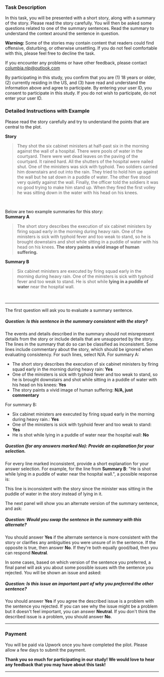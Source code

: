 ### Task Description
In this task, you will be presented with a short story, along with a summary of the story. Please read the story carefully. You will then be asked some questions related to one of the summary sentences. Read the summary to understand the context around the sentence in question.

**Warning:** Some of the stories may contain content that readers could find offensive, disturbing, or otherwise unsettling. If you do not feel comfortable with this, please feel free to decline the task.

If you encounter any problems or have other feedback, please contact columbia.nlp@outlook.com

By participating in this study, you confirm that you are (1) 18 years or older, (2) currently residing in the US, and (3) have read and understand the information above and agree to participate. By entering your user ID, you consent to participate in this study. If you do not wish to participate, do not enter your user ID.

### Detailed Instructions with Example
Please read the story carefully and try to understand the points that are central to the plot. 

**Story**
>They shot the six cabinet ministers at half-past six in the morning against the wall of a hospital. There were pools of water in the courtyard. There were wet dead leaves on the paving of the courtyard. It rained hard. All the shutters of the hospital were nailed shut. One of the ministers was sick with typhoid. Two soldiers carried him downstairs and out into the rain. They tried to hold him up against the wall but he sat down in a puddle of water. The other five stood very quietly against the wall. Finally, the officer told the soldiers it was no good trying to make him stand up. When they fired the first volley he was sitting down in the water with his head on his knees.

&nbsp;

Below are two example summaries for this story:\
**Summary A**
>The short story describes the execution of six cabinet ministers by firing squad early in the morning during heavy rain. One of the ministers is sick with typhoid fever and too weak to stand, so he is brought downstairs and shot while sitting in a puddle of water with his head on his knees. **The story paints a vivid image of human suffering.**

**Summary B**
>Six cabinet ministers are executed by firing squad early in the morning during heavy rain. One of the ministers is sick with typhoid fever and too weak to stand. He is shot while **lying in a puddle of water** near the hospital wall.

&nbsp;

---

The first question will ask you to evaluate a summary sentence.

##### Question: Is this sentence in the summary consistent with the story?

The events and details described in the summary should not misrepresent details from the story or include details that are unsupported by the story. The lines in the summary that do so can be classified as inconsistent. Some lines include commentary about the story, which should be ignored when evaluating consistency. For such lines, select N/A. For summary A:

* The short story describes the execution of six cabinet ministers by firing squad early in the morning during heavy rain: **Yes**
* One of the ministers is sick with typhoid fever and too weak to stand, so he is brought downstairs and shot while sitting in a puddle of water with his head on his knees: **Yes**
* The story paints a vivid image of human suffering: **N/A, just commentary**

For summary B:

* Six cabinet ministers are executed by firing squad early in the morning during heavy rain.: **Yes**
* One of the ministers is sick with typhoid fever and too weak to stand: **Yes**
* He is shot while lying in a puddle of water near the hospital wall: **No**

##### Question (for any answers marked No): Provide an explanation for your selection.

For every line marked inconsistent, provide a short explanation for your answer selection. For example, for the line from **Summary B**: "He is shot while lying in a puddle of water near the hospital wall.", a possible response is:

This line is inconsistent with the story since the minister was sitting in the puddle of water in the story instead of lying in it.

The next panel will show you an alternate version of the summary sentence, and ask:

##### Question: Would you swap the sentence in the summary with this alternate?

You should answer **Yes** if the alternate sentence is more consistent with the story or clarifies any ambiguities you were unsure of in the sentence. If the opposite is true, then answer **No**. If they're both equally good/bad, then you can respond **Neutral**.

In some cases, based on which version of the sentence you preferred, a final panel will ask you about some possible issues with the sentence you rejected. You will be shown an issue and asked:

##### Question: Is this issue an important part of why you preferred the other sentence?

You should answer **Yes** if you agree the described issue is a problem with the sentence you rejected. If you can see why the issue might be a problem but it doesn't feel important, you can answer **Neutral**. If you don't think the described issue is a problem, you should answer **No**.

---

### Payment
You will be paid via Upwork once you have completed the pilot. Please allow a few days to submit the payment. 

**Thank you so much for participating in our study! We would love to hear any feedback that you may have about this task!**

---
 